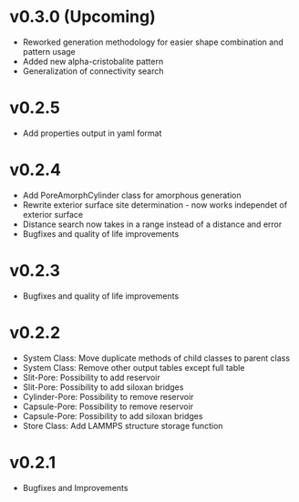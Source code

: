 # v0.3.0 (Upcoming)
* Reworked generation methodology for easier shape combination and pattern usage
* Added new alpha-cristobalite pattern
* Generalization of connectivity search

# v0.2.5
* Add properties output in yaml format

# v0.2.4
* Add PoreAmorphCylinder class for amorphous generation
* Rewrite exterior surface site determination - now works independet of exterior surface
* Distance search now takes in a range instead of a distance and error
* Bugfixes and quality of life improvements

# v0.2.3
* Bugfixes and quality of life improvements

# v0.2.2
* System Class: Move duplicate methods of child classes to parent class
* System Class: Remove other output tables except full table
* Slit-Pore: Possibility to add reservoir
* Slit-Pore: Possibility to add siloxan bridges
* Cylinder-Pore: Possibility to remove reservoir
* Capsule-Pore: Possibility to remove reservoir
* Capsule-Pore: Possibility to add siloxan bridges
* Store Class: Add LAMMPS structure storage function

# v0.2.1
* Bugfixes and Improvements
